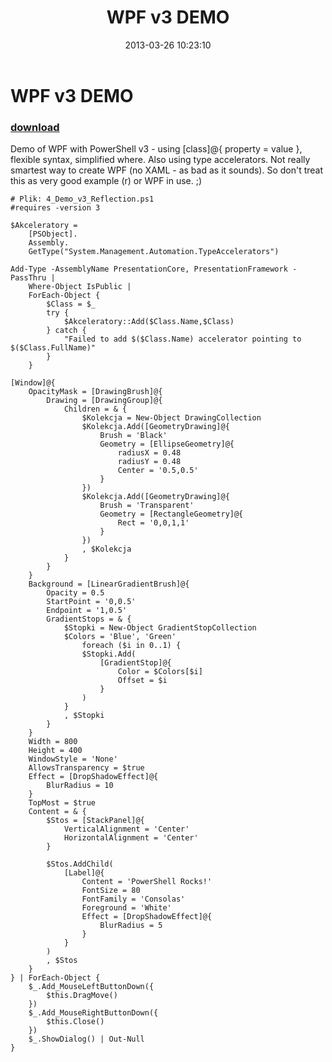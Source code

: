 ﻿---
pid:            4044
parent:         0
children:       
poster:         bielawb
title:          WPF v3 DEMO
date:           2013-03-26 10:23:10
description:    Demo of WPF with PowerShell v3 - using [class]@{ property = value }, flexible syntax, simplified where. Also using type accelerators. Not really smartest way to create WPF (no XAML - as bad as it sounds). So don't treat this as very good example (r) or WPF in use. ;)
format:         posh
---

# WPF v3 DEMO

### [download](4044.ps1)  

Demo of WPF with PowerShell v3 - using [class]@{ property = value }, flexible syntax, simplified where. Also using type accelerators. Not really smartest way to create WPF (no XAML - as bad as it sounds). So don't treat this as very good example (r) or WPF in use. ;)

```posh
# Plik: 4_Demo_v3_Reflection.ps1
#requires -version 3

$Akceleratory = 
    [PSObject].
    Assembly.
    GetType("System.Management.Automation.TypeAccelerators")

Add-Type -AssemblyName PresentationCore, PresentationFramework -PassThru |
    Where-Object IsPublic |
    ForEach-Object {
        $Class = $_
        try {
            $Akceleratory::Add($Class.Name,$Class)
        } catch {
            "Failed to add $($Class.Name) accelerator pointing to $($Class.FullName)"
        }
    }

[Window]@{
    OpacityMask = [DrawingBrush]@{
        Drawing = [DrawingGroup]@{
            Children = & {
                $Kolekcja = New-Object DrawingCollection 
                $Kolekcja.Add([GeometryDrawing]@{
                    Brush = 'Black'
                    Geometry = [EllipseGeometry]@{
                        radiusX = 0.48
                        radiusY = 0.48
                        Center = '0.5,0.5'
                    }
                })
                $Kolekcja.Add([GeometryDrawing]@{
                    Brush = 'Transparent'
                    Geometry = [RectangleGeometry]@{
                        Rect = '0,0,1,1'
                    }
                })
                , $Kolekcja
            }
        }
    }
    Background = [LinearGradientBrush]@{
        Opacity = 0.5
        StartPoint = '0,0.5'
        Endpoint = '1,0.5'
        GradientStops = & {
            $Stopki = New-Object GradientStopCollection
            $Colors = 'Blue', 'Green'
                foreach ($i in 0..1) {
                $Stopki.Add(
                    [GradientStop]@{
                        Color = $Colors[$i]
                        Offset = $i
                    }
                )
            }
            , $Stopki
        }            
    }
    Width = 800
    Height = 400
    WindowStyle = 'None'
    AllowsTransparency = $true
    Effect = [DropShadowEffect]@{
        BlurRadius = 10
    }
    TopMost = $true
    Content = & {
        $Stos = [StackPanel]@{
            VerticalAlignment = 'Center'
            HorizontalAlignment = 'Center'
        }

        $Stos.AddChild(
            [Label]@{
                Content = 'PowerShell Rocks!'
                FontSize = 80
                FontFamily = 'Consolas'
                Foreground = 'White'
                Effect = [DropShadowEffect]@{
                    BlurRadius = 5
                }
            }
        )
        , $Stos
    }
} | ForEach-Object {
    $_.Add_MouseLeftButtonDown({
        $this.DragMove()
    })
    $_.Add_MouseRightButtonDown({
        $this.Close()
    })
    $_.ShowDialog() | Out-Null
}
```
